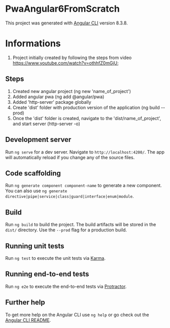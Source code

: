 # PwaAngular6FromScratch

This project was generated with [Angular CLI](https://github.com/angular/angular-cli) version 8.3.8.


# Informations
1. Project initially created by following the steps from video https://www.youtube.com/watch?v=othhfZ0mGjU;

## Steps
1. Created new angular project (ng new 'name_of_project')
2. Added angular pwa (ng add @angular/pwa)
3. Added 'http-server' package globally
4. Create 'dist' folder with production version of the application (ng build --prod)
5. Once the 'dist' folder is created, navigate to the 'dist/name_of_project', and start server (http-server -o)

## Development server

Run `ng serve` for a dev server. Navigate to `http://localhost:4200/`. The app will automatically reload if you change any of the source files.

## Code scaffolding

Run `ng generate component component-name` to generate a new component. You can also use `ng generate directive|pipe|service|class|guard|interface|enum|module`.

## Build

Run `ng build` to build the project. The build artifacts will be stored in the `dist/` directory. Use the `--prod` flag for a production build.

## Running unit tests

Run `ng test` to execute the unit tests via [Karma](https://karma-runner.github.io).

## Running end-to-end tests

Run `ng e2e` to execute the end-to-end tests via [Protractor](http://www.protractortest.org/).

## Further help

To get more help on the Angular CLI use `ng help` or go check out the [Angular CLI README](https://github.com/angular/angular-cli/blob/master/README.md).
